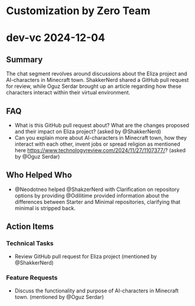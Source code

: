 # Customization by Zero Team

# dev-vc 2024-12-04

## Summary
The chat segment revolves around discussions about the Eliza project and AI-characters in Minecraft town. ShakkerNerd shared a GitHub pull request for review, while Oguz Serdar brought up an article regarding how these characters interact within their virtual environment.

## FAQ
- What is this GitHub pull request about? What are the changes proposed and their impact on Eliza project? (asked by @ShakkerNerd)
- Can you explain more about AI-characters in Minecraft town, how they interact with each other, invent jobs or spread religion as mentioned here https://www.technologyreview.com/2024/11/27/1107377/? (asked by @Oguz Serdar)

## Who Helped Who
- @Neodotneo helped @ShakzerNerd with Clarification on repository options by providing @Odilitime provided information about the differences between Starter and Minimal repositories, clarifying that minimal is stripped back.

## Action Items

### Technical Tasks
- Review GitHub pull request for Eliza project (mentioned by @ShakkerNerd)

### Feature Requests
- Discuss the functionality and purpose of AI-characters in Minecraft town. (mentioned by @Oguz Serdar)